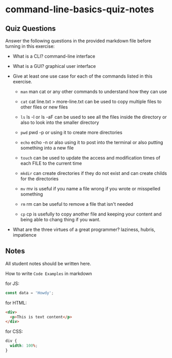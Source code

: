# command-line-basics-quiz-notes

## Quiz Questions

Answer the following questions in the provided markdown file before turning in this exercise:

- What is a CLI? command-line interface

- What is a GUI? graphical user interface

- Give at least one use case for each of the commands listed in this exercise.

  - `man` man cat or any other commands to understand how they can use

  - `cat` cat line.txt > more-line.txt can be used to copy multiple files to other files or new files

  - `ls` ls -l or ls -aF can be used to see all the files inside the directory or also to look into the smaller directory

  - `pwd` pwd -p or using it to create more directories

  - `echo` echo -n or also using it to post into the terminal or also putting something into a new file

  - `touch` can be used to update the access and modification times of each FILE to the current time

  - `mkdir` can create directories if they do not exist and can create childs for the directories

  - `mv` mv is useful if you name a file wrong if you wrote or misspelled something

  - `rm` rm can be useful to remove a file that isn't needed

  - `cp` cp is usefully to copy another file and keeping your content and being able to chang thing if you want.

- What are the three virtues of a great programmer? laziness, hubris, impatience

## Notes

All student notes should be written here.

How to write `Code Examples` in markdown

for JS:

```javascript
const data = 'Howdy';
```

for HTML:

```html
<div>
  <p>This is text content</p>
</div>
```

for CSS:

```css
div {
  width: 100%;
}
```
